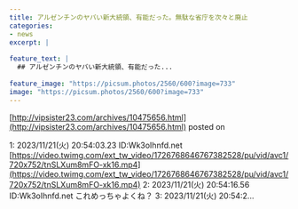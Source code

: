 ```yaml
---
title: アルゼンチンのヤバい新大統領、有能だった。無駄な省庁を次々と廃止
categories:
- news
excerpt: |
  
feature_text: |
  ## アルゼンチンのヤバい新大統領、有能だった...
  
feature_image: "https://picsum.photos/2560/600?image=733"
image: "https://picsum.photos/2560/600?image=733"
---
```


[http://vipsister23.com/archives/10475656.html](http://vipsister23.com/archives/10475656.html)
posted on 

<!--more-->

1: 2023/11/21(火) 20:54:03.23 ID:Wk3oIhnfd.net [https://video.twimg.com/ext_tw_video/1726768646767382528/pu/vid/avc1/720x752/tnSLXum8mFO-xk16.mp4](https://video.twimg.com/ext_tw_video/1726768646767382528/pu/vid/avc1/720x752/tnSLXum8mFO-xk16.mp4) 2: 2023/11/21(火) 20:54:16.56 ID:Wk3oIhnfd.net これめっちゃよくね？ 3: 2023/11/21(火) 20:54:2...
